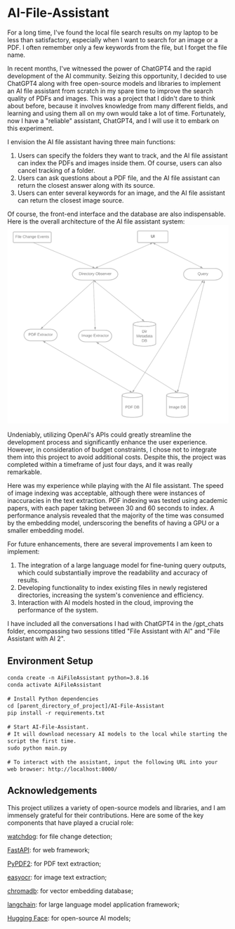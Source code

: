 # AI-File-Assistant

For a long time, I've found the local file search results on my laptop to be less than satisfactory, especially when I want to search for an image or a PDF. I often remember only a few keywords from the file, but I forget the file name.

In recent months, I've witnessed the power of ChatGPT4 and the rapid development of the AI community. Seizing this opportunity, I decided to use ChatGPT4 along with free open-source models and libraries to implement an AI file assistant from scratch in my spare time to improve the search quality of PDFs and images. This was a project that I didn't dare to think about before, because it involves knowledge from many different fields, and learning and using them all on my own would take a lot of time. Fortunately, now I have a "reliable" assistant, ChatGPT4, and I will use it to embark on this experiment.

I envision the AI file assistant having three main functions:

1. Users can specify the folders they want to track, and the AI file assistant can index the PDFs and images inside them. Of course, users can also cancel tracking of a folder.
2. Users can ask questions about a PDF file, and the AI file assistant can return the closest answer along with its source.
3. Users can enter several keywords for an image, and the AI file assistant can return the closest image source.

Of course, the front-end interface and the database are also indispensable. Here is the overall architecture of the AI file assistant system:
![Overall architecture](./overall_architecture.png)

Undeniably, utilizing OpenAI's APIs could greatly streamline the development process and significantly enhance the user experience. However, in consideration of budget constraints, I chose not to integrate them into this project to avoid additional costs. Despite this, the project was completed within a timeframe of just four days, and it was really remarkable.

Here was my experience while playing with the AI file assistant. The speed of image indexing was acceptable, although there were instances of inaccuracies in the text extraction. PDF indexing was tested using academic papers, with each paper taking between 30 and 60 seconds to index. A performance analysis revealed that the majority of the time was consumed by the embedding model, underscoring the benefits of having a GPU or a smaller embedding model.

For future enhancements, there are several improvements I am keen to implement:
1. The integration of a large language model for fine-tuning query outputs, which could substantially improve the readability and accuracy of results.
2. Developing functionality to index existing files in newly registered directories, increasing the system's convenience and efficiency.
3. Interaction with AI models hosted in the cloud, improving the performance of the system.

I have included all the conversations I had with ChatGPT4 in the /gpt_chats folder, encompassing two sessions titled "File Assistant with AI" and "File Assistant with AI 2".


## Environment Setup
```
conda create -n AiFileAssistant python=3.8.16
conda activate AiFileAssistant

# Install Python dependencies
cd [parent_directory_of_project]/AI-File-Assistant
pip install -r requirements.txt

# Start AI-File-Assistant.
# It will download necessary AI models to the local while starting the script the first time.
sudo python main.py

# To interact with the assistant, input the following URL into your web browser: http://localhost:8000/
```

## Acknowledgements
This project utilizes a variety of open-source models and libraries, and I am immensely grateful for their contributions. Here are some of the key components that have played a crucial role:

[watchdog](https://pypi.org/project/watchdog/): for file change detection;

[FastAPI](https://fastapi.tiangolo.com/lo/): for web framework;

[PyPDF2](https://pypi.org/project/PyPDF2/): for PDF text extraction;

[easyocr](https://pypi.org/project/easyocr/): for image text extraction;

[chromadb](https://docs.trychroma.com/): for vector embedding database;

[langchain](https://python.langchain.com/en/latest/index.html): for large language model application framework;

[Hugging Face](https://huggingface.co/): for open-source AI models;